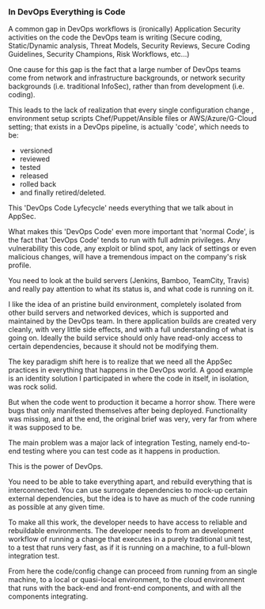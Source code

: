 ### In DevOps Everything is Code

A common gap in DevOps workflows is (ironically) Application Security activities on the code the DevOps team is writing (Secure coding, Static/Dynamic analysis, Threat Models, Security Reviews, Secure Coding Guidelines, Security Champions, Risk Workflows, etc...)

One cause for this gap is the fact that a large number of DevOps teams come from network and infrastructure backgrounds, or network security backgrounds (i.e. traditional InfoSec), rather than from development (i.e. coding).

This leads to the lack of realization that every single configuration change , environment setup scripts Chef/Puppet/Ansible files or AWS/Azure/G-Cloud setting; that exists in a DevOps pipeline, is actually 'code', which needs to be:

  * versioned
  * reviewed
  * tested
  * released
  * rolled back
  * and finally retired/deleted.

This 'DevOps Code Lyfecycle' needs everything that we talk about in AppSec.

What makes this 'DevOps Code' even more important that 'normal Code', is the fact that 'DevOps Code'  tends to run with full admin privileges. Any vulnerability this code, any exploit or blind spot, any lack of settings or even malicious changes, will have a tremendous impact on the company's risk profile.

You need to look at the build servers (Jenkins, Bamboo, TeamCity, Travis) and really pay attention to what its status is, and what code is running on it.

I like the idea of an pristine build environment, completely isolated from other build servers and networked devices, which is supported and maintained by the DevOps team. In there application builds are created very cleanly, with very little side effects, and with a full understanding of what is going on. Ideally the build service should only have read-only access to certain dependencies, because it should not be modifying them.

The key paradigm shift here is to realize that we need all the AppSec practices in everything that happens in the DevOps world. A good example is an identity solution I participated in where the code in itself, in isolation, was rock solid.

But when the code went to production it became a horror show. There were bugs that only manifested themselves after being deployed. Functionality was missing, and at the end, the original brief was very, very far from where it was supposed to be.

The main problem was a major lack of integration Testing, namely end-to-end testing where you can test code as it happens in production.

This is the power of DevOps.  

You need to be able to take everything apart, and rebuild everything that is interconnected. You can use surrogate dependencies to mock-up certain external dependencies, but the idea is to have as much of the code running as possible at any given time.

To make all this work, the developer needs to have access to reliable and rebuildable environments. The developer needs to from an development workflow of running a change that executes in a purely traditional unit test, to a test that runs very fast, as if it is running on a machine, to a full-blown integration test.  

From here the code/config change can proceed from running from an single machine, to a local or quasi-local environment, to the cloud environment that runs with the back-end and front-end components, and with all the components integrating.

